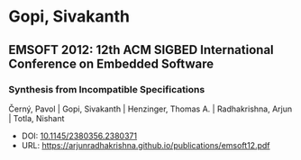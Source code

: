 # Gopi, Sivakanth

## EMSOFT 2012: 12th ACM SIGBED International Conference on Embedded Software

### Synthesis from Incompatible Specifications
Černý, Pavol | Gopi, Sivakanth | Henzinger, Thomas A. | Radhakrishna, Arjun | Totla, Nishant
* DOI: [10.1145/2380356.2380371](https://doi.org/10.1145/2380356.2380371)
* URL: <https://arjunradhakrishna.github.io/publications/emsoft12.pdf>

